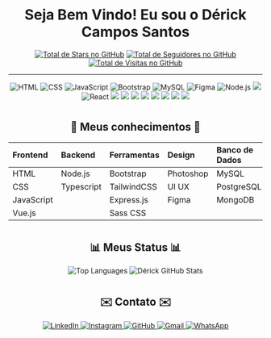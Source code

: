 # <h1 align="center">  Seja Bem Vindo! Eu sou o Dérick Campos Santos </h1>

<!-- Badges Icons GitHub -->
<p align="center">
    <a href="https://github.com/Derickcsantos?tab=repositories&sort=stargazers" target="_blank"><img alt="Total de Stars no GitHub" title="Total de Stars no GitHub" src="https://custom-icon-badges.demolab.com/github/stars/Derickcsantos?color=55960c&style=for-the-badge&labelColor=488207&logo=star" /></a>
    <a href="https://github.com/Derickcsantos?tab=followers" target="_blank"><img alt="Total de Seguidores no GitHub" title="Total de Seguidores no GitHub" src="https://custom-icon-badges.demolab.com/github/followers/Derickcsantos?color=236ad3&labelColor=1155ba&style=for-the-badge&logo=person-add&label=Seguidores&logoColor=white" /></a>
    <a href="https://github.com/antonkomarev/github-profile-views-counter" target="_blank"><img alt="Total de Visitas no GitHub" title="Total de Visitas no GitHub" src="https://komarev.com/ghpvc/?username=Derickcsantos&logo=eye&label=visitantes&color=7d077d&logoColor=white&style=for-the-badge&abbreviated=true" /></a>
</p>


------------------------------------------------------------------------------

<p align="center">
    <img src="https://img.shields.io/badge/HTML5-E34F26?style=for-the-badge&logo=html5&logoColor=white" alt="HTML">
    <img src="https://img.shields.io/badge/CSS3-1572B6?style=for-the-badge&logo=css3&logoColor=white" alt="CSS">
    <img src="https://img.shields.io/badge/JavaScript-F7DF1E?style=for-the-badge&logo=JavaScript&logoColor=white" alt="JavaScript">
    <img src="https://img.shields.io/badge/Bootstrap-563D7C?style=for-the-badge&logo=bootstrap&logoColor=white" alt="Bootstrap">
    <img src="https://img.shields.io/badge/MySQL-005C84?style=for-the-badge&logo=mysql&logoColor=white" alt="MySQL">
    <img src="https://img.shields.io/badge/Figma-F24E1E?style=for-the-badge&logo=figma&logoColor=white" alt="Figma">
    <img src="https://img.shields.io/badge/Node.js-43853D?style=for-the-badge&logo=node.js&logoColor=white" alt="Node.js">
    <img src="https://img.shields.io/badge/C%23-%2368217A.svg?style=for-the-badge&logo=c-sharp&logoColor=white">
    <img src="https://img.shields.io/badge/React-20232A?style=for-the-badge&logo=react&logoColor=61DAFB" alt="React">
    <img src="https://img.shields.io/badge/MongoDB-4EA94B?style=for-the-badge&logo=mongodb&logoColor=white">
    <img src="https://img.shields.io/badge/Supabase-181818?style=for-the-badge&logo=supabase&logoColor=white">
    <img src="https://img.shields.io/badge/Canva-%2300C4CC.svg?&style=for-the-badge&logo=Canva&logoColor=white">
    <img src="https://img.shields.io/badge/Visual_Studio_Code-0078D4?style=for-the-badge&logo=visual%20studio%20code&logoColor=white">
    <img src="https://img.shields.io/badge/Android_Studio-3DDC84?style=for-the-badge&logo=android-studio&logoColor=white">
    <img src="https://img.shields.io/badge/Trello-%23026AA7.svg?style=for-the-badge&logo=Trello&logoColor=white">
    <img src="https://img.shields.io/badge/Git-F05032.svg?style=for-the-badge&logo=git&logoColor=white">
    <img src="https://img.shields.io/badge/Vue.js-35495E.svg?style=for-the-badge&logo=vue.js&logoColor=4FC08D"
</p>

# <h2 align="center">  📖 Meus conhecimentos 📖 </h2>
<div align="center">

| Frontend   |Backend     | Ferramentas  | Design     | Banco de Dados | Outros  |
|:-----------|:-----------|:-------------|:-----------|:---------------|:--------|
| HTML       | Node.js    | Bootstrap    | Photoshop  | MySQL          | SEO     |
| CSS        | Typescript | TailwindCSS  | UI UX      | PostgreSQL     | Deploy  |
| JavaScript |            | Express.js   | Figma      | MongoDB        | Git     |
| Vue.js     |            | Sass CSS     |            |                |         |


</div>

# <h2 align="center">  📊 Meus Status 📊 </h2>

<p align="center">
  <img src="https://github-readme-stats.vercel.app/api/top-langs/?username=Derickcsantos&layout=compact&theme=transparent&title_color=808080&text_color=808080&card_width=400px&height=700px" alt="Top Languages">
  <img src="https://github-readme-stats.vercel.app/api?username=Derickcsantos&show_icons=true&theme=transparent&hide=contribs,prs&title_color=808080&icon_color=808080&text_color=808080&height=700px" alt="Dérick GitHub Stats">
</p>



# <h2 align="center"> ✉️ Contato ✉️ </h2>


<p align="center">
  <a href="https://www.linkedin.com/in/derickcampossantos/">
    <img src="https://img.shields.io/badge/LinkedIn-0077B5?style=for-the-badge&logo=linkedin&logoColor=white" alt="LinkedIn">
  </a>
  <a href="https://www.instagram.com/derick_profissional">
    <img src="https://img.shields.io/badge/Instagram-E4405F?style=for-the-badge&logo=instagram&logoColor=white" alt="Instagram">
  </a>
  <a href="https://github.com/derickcsantos">
    <img src="https://img.shields.io/badge/GitHub-100000?style=for-the-badge&logo=github&logoColor=white" alt="GitHub">
  </a>
  <a href="mailto:derickcampossantos1@gmail.com">
    <img src="https://img.shields.io/badge/Gmail-D14836?style=for-the-badge&logo=gmail&logoColor=white" alt="Gmail">
  </a>
  <a href="https://api.whatsapp.com/send/?phone=5511986261007&text=Fale+conosco&type=phone_number&app_absent=0">
    <img src="https://img.shields.io/badge/WhatsApp-25D366?style=for-the-badge&logo=whatsapp&logoColor=white" alt="WhatsApp">
  </a>
</p>
